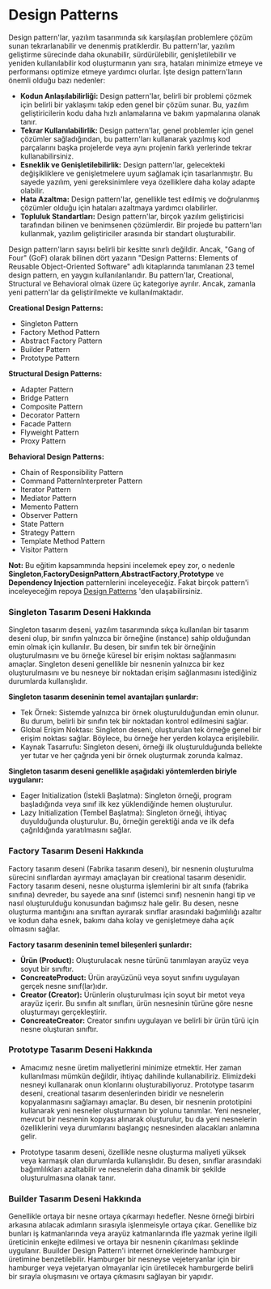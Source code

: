 # Design Patterns

Design pattern'lar, yazılım tasarımında sık karşılaşılan problemlere çözüm sunan tekrarlanabilir ve denenmiş pratiklerdir. Bu pattern'lar, yazılım geliştirme sürecinde daha okunabilir, sürdürülebilir, genişletilebilir ve yeniden kullanılabilir kod oluşturmanın yanı sıra, hataları minimize etmeye ve performansı optimize etmeye yardımcı olurlar. İşte design pattern'ların önemli olduğu bazı nedenler:

- **Kodun Anlaşılabilirliği:** Design pattern'lar, belirli bir problemi çözmek için belirli bir yaklaşımı takip eden genel bir çözüm sunar. Bu, yazılım geliştiricilerin kodu daha hızlı anlamalarına ve bakım yapmalarına olanak tanır.
- **Tekrar Kullanılabilirlik:** Design pattern'lar, genel problemler için genel çözümler sağladığından, bu pattern'ları kullanarak yazılmış kod parçalarını başka projelerde veya aynı projenin farklı yerlerinde tekrar kullanabilirsiniz.
- **Esneklik ve Genişletilebilirlik:** Design pattern'lar, gelecekteki değişikliklere ve genişletmelere uyum sağlamak için tasarlanmıştır. Bu sayede yazılım, yeni gereksinimlere veya özelliklere daha kolay adapte olabilir.
- **Hata Azaltma:** Design pattern'lar, genellikle test edilmiş ve doğrulanmış çözümler olduğu için hataları azaltmaya yardımcı olabilirler.
- **Topluluk Standartları:** Design pattern'lar, birçok yazılım geliştiricisi tarafından bilinen ve benimsenen çözümlerdir. Bir projede bu pattern'ları kullanmak, yazılım geliştiriciler arasında bir standart oluşturabilir.

Design pattern'ların sayısı belirli bir kesitte sınırlı değildir. Ancak, "Gang of Four" (GoF) olarak bilinen dört yazarın "Design Patterns: Elements of Reusable Object-Oriented Software" adlı kitaplarında tanımlanan 23 temel design pattern, en yaygın kullanılanlarıdır. Bu pattern'lar, Creational, Structural ve Behavioral olmak üzere üç kategoriye ayrılır. Ancak, zamanla yeni pattern'lar da geliştirilmekte ve kullanılmaktadır.

**Creational Design Patterns:**
- Singleton Pattern
- Factory Method Pattern
- Abstract Factory Pattern
- Builder Pattern
- Prototype Pattern


**Structural Design Patterns:**
- Adapter Pattern
- Bridge Pattern
- Composite Pattern
- Decorator Pattern
- Facade Pattern
- Flyweight Pattern
- Proxy Pattern


**Behavioral Design Patterns:**
- Chain of Responsibility Pattern
- Command PatternInterpreter Pattern
- Iterator Pattern
- Mediator Pattern
- Memento Pattern
- Observer Pattern
- State Pattern
- Strategy Pattern
- Template Method Pattern
- Visitor Pattern

**Not:** Bu eğitim kapsammında hepsini incelemek epey zor, o nedenle **Singleton**,**FactoryDesignPattern**,**AbstractFactory**,**Prototype** ve **Dependency Injection** patternlerini inceleyeceğiz. Fakat birçok pattern'i inceleyeceğim repoya [Design Patterns](https://github.com/KardelRuveyda/design-patterns-example-with-csharp) 'den ulaşabilirsiniz.


### Singleton Tasarım Deseni Hakkında

Singleton tasarım deseni, yazılım tasarımında sıkça kullanılan bir tasarım deseni olup, bir sınıfın yalnızca bir örneğine (instance) sahip olduğundan emin olmak için kullanılır. Bu desen, bir sınıfın tek bir örneğinin oluşturulmasını ve bu örneğe küresel bir erişim noktası sağlanmasını amaçlar. Singleton deseni genellikle bir nesnenin yalnızca bir kez oluşturulmasını ve bu nesneye bir noktadan erişim sağlanmasını istediğiniz durumlarda kullanışlıdır.

**Singleton tasarım deseninin temel avantajları şunlardır:**

- Tek Örnek: Sistemde yalnızca bir örnek oluşturulduğundan emin olunur. Bu durum, belirli bir sınıfın tek bir noktadan kontrol edilmesini sağlar.
- Global Erişim Noktası: Singleton deseni, oluşturulan tek örneğe genel bir erişim noktası sağlar. Böylece, bu örneğe her yerden kolayca erişilebilir.
- Kaynak Tasarrufu: Singleton deseni, örneği ilk oluşturulduğunda bellekte yer tutar ve her çağrıda yeni bir örnek oluşturmak zorunda kalmaz.

**Singleton tasarım deseni genellikle aşağıdaki yöntemlerden biriyle uygulanır:**

- Eager Initialization (İstekli Başlatma): Singleton örneği, program başladığında veya sınıf ilk kez yüklendiğinde hemen oluşturulur.
- Lazy Initialization (Tembel Başlatma): Singleton örneği, ihtiyaç duyulduğunda oluşturulur. Bu, örneğin gerektiği anda ve ilk defa çağrıldığında yaratılmasını sağlar.

### Factory Tasarım Deseni Hakkında

Factory tasarım deseni (Fabrika tasarım deseni), bir nesnenin oluşturulma sürecini sınıflardan ayırmayı amaçlayan bir creational tasarım desenidir. Factory tasarım deseni, nesne oluşturma işlemlerini bir alt sınıfa (fabrika sınıfına) devreder, bu sayede ana sınıf (istemci sınıf) nesnenin hangi tip ve nasıl oluşturulduğu konusundan bağımsız hale gelir. Bu desen, nesne oluşturma mantığını ana sınıftan ayırarak sınıflar arasındaki bağımlılığı azaltır ve kodun daha esnek, bakımı daha kolay ve genişletmeye daha açık olmasını sağlar.

**Factory tasarım deseninin temel bileşenleri şunlardır:**

- **Ürün (Product):** Oluşturulacak nesne türünü tanımlayan arayüz veya soyut bir sınıftır.
- **ConcreateProduct:** Ürün arayüzünü veya soyut sınıfını uygulayan gerçek nesne sınıf(lar)ıdır.
- **Creator (Creator):** Ürünlerin oluşturulması için soyut bir metot veya arayüz içerir. Bu sınıfın alt sınıfları, ürün nesnesinin türüne göre nesne oluşturmayı gerçekleştirir.
- **ConcreateCreator:** Creator sınıfını uygulayan ve belirli bir ürün türü için nesne oluşturan sınıftır.

### Prototype Tasarım Deseni Hakkında

- Amacımız nesne üretim maliyetlerini minimize etmektir. Her zaman kullanılması mümkün değildir, ihtiyaç dahilinde kullanabiliriz. Elimizdeki nesneyi kullanarak onun klonlarını oluşturabiliyoruz. Prototype tasarım deseni, creational tasarım desenlerinden biridir ve nesnelerin kopyalanmasını sağlamayı amaçlar. Bu desen, bir nesnenin prototipini kullanarak yeni nesneler oluşturmanın bir yolunu tanımlar. Yeni nesneler, mevcut bir nesnenin kopyası alınarak oluşturulur, bu da yeni nesnelerin özelliklerini veya durumlarını başlangıç nesnesinden alacakları anlamına gelir.

- Prototype tasarım deseni, özellikle nesne oluşturma maliyeti yüksek veya karmaşık olan durumlarda kullanışlıdır. Bu desen, sınıflar arasındaki bağımlılıkları azaltabilir ve nesnelerin daha dinamik bir şekilde oluşturulmasına olanak tanır.

### Builder Tasarım Deseni Hakkında

Genellikle ortaya bir nesne ortaya çıkarmayı hedefler. Nesne örneği birbiri arkasına atılacak adımların sırasıyla işlenmeisyle ortaya çıkar. Genellike biz bunları iş katmanlarında veya arayüz katmanlarında ifle yazmak yerine ilgili üreticinin enkejte edilmesi ve ortaya bir nesnenin çıkarılması şeklinde uygulanır. Buuilder Design Pattern'i internet örneklerinde hamburger üretimine benzetilebilir. Hamburger bir nesneyse vejeteryanlar için bir hamburger veya vejetaryan olmayanlar için üretilecek hamburgerde belirli bir sırayla oluşmasını ve ortaya çıkmasını sağlayan bir yapıdır. 
